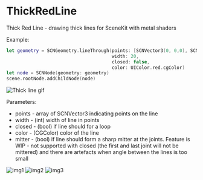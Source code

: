 # ThickRedLine
Thick Red Line - drawing thick lines for SceneKit with metal shaders

Example:
```swift
let geometry = SCNGeometry.lineThrough(points: [SCNVector3(0, 0,0), SCNVector3(0, 10, 0), SCNVector3(10, 10, 0)],
                                       width: 20,
                                       closed: false,
                                       color: UIColor.red.cgColor)
let node = SCNNode(geometry: geometry)
scene.rootNode.addChildNode(node)
```
![Thick line gif](https://github.com/bialylis/ThickRedLine/blob/master/readme_images/recording.gif "Animated gif of of thick red line")

Parameters:
+ points - array of SCNVector3 indicating points on the line
+ width - (int) width of line in points
+ closed - (bool) if line should for a loop
+ color - (CGColor) color of the line 
+ mitter - (bool) if line should form a sharp mitter at the joints. Feature is WIP - not supported with closed (the first and last joint will not be mittered) and there are artefacts when angle between the lines is too small

![img1](https://github.com/bialylis/ThickRedLine/blob/master/readme_images/img1.jpg)
![img2](https://github.com/bialylis/ThickRedLine/blob/master/readme_images/img2.png)
![img3](https://github.com/bialylis/ThickRedLine/blob/master/readme_images/img3.png)


